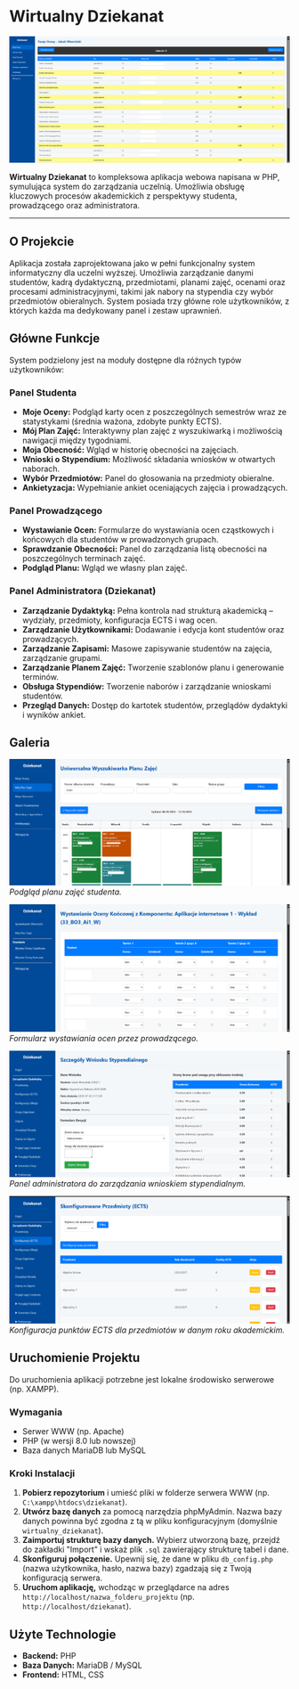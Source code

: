 # Wirtualny Dziekanat

![Podgląd Ocen](https://github.com/kuba200333/nowy_dziekanat/blob/main/image/oceny.png?raw=true)

**Wirtualny Dziekanat** to kompleksowa aplikacja webowa napisana w PHP, symulująca system do zarządzania uczelnią. Umożliwia obsługę kluczowych procesów akademickich z perspektywy studenta, prowadzącego oraz administratora.

---

## O Projekcie

Aplikacja została zaprojektowana jako w pełni funkcjonalny system informatyczny dla uczelni wyższej. Umożliwia zarządzanie danymi studentów, kadrą dydaktyczną, przedmiotami, planami zajęć, ocenami oraz procesami administracyjnymi, takimi jak nabory na stypendia czy wybór przedmiotów obieralnych. System posiada trzy główne role użytkowników, z których każda ma dedykowany panel i zestaw uprawnień.

## Główne Funkcje

System podzielony jest na moduły dostępne dla różnych typów użytkowników:

### Panel Studenta
* **Moje Oceny:** Podgląd karty ocen z poszczególnych semestrów wraz ze statystykami (średnia ważona, zdobyte punkty ECTS).
* **Mój Plan Zajęć:** Interaktywny plan zajęć z wyszukiwarką i możliwością nawigacji między tygodniami.
* **Moja Obecność:** Wgląd w historię obecności na zajęciach.
* **Wnioski o Stypendium:** Możliwość składania wniosków w otwartych naborach.
* **Wybór Przedmiotów:** Panel do głosowania na przedmioty obieralne.
* **Ankietyzacja:** Wypełnianie ankiet oceniających zajęcia i prowadzących.

### Panel Prowadzącego
* **Wystawianie Ocen:** Formularze do wystawiania ocen cząstkowych i końcowych dla studentów w prowadzonych grupach.
* **Sprawdzanie Obecności:** Panel do zarządzania listą obecności na poszczególnych terminach zajęć.
* **Podgląd Planu:** Wgląd we własny plan zajęć.

### Panel Administratora (Dziekanat)
* **Zarządzanie Dydaktyką:** Pełna kontrola nad strukturą akademicką – wydziały, przedmioty, konfiguracja ECTS i wag ocen.
* **Zarządzanie Użytkownikami:** Dodawanie i edycja kont studentów oraz prowadzących.
* **Zarządzanie Zapisami:** Masowe zapisywanie studentów na zajęcia, zarządzanie grupami.
* **Zarządzanie Planem Zajęć:** Tworzenie szablonów planu i generowanie terminów.
* **Obsługa Stypendiów:** Tworzenie naborów i zarządzanie wnioskami studentów.
* **Przegląd Danych:** Dostęp do kartotek studentów, przeglądów dydaktyki i wyników ankiet.

## Galeria

![Plan Lekcji](https://github.com/kuba200333/nowy_dziekanat/blob/main/image/plan_lekcji.png?raw=true)
*Podgląd planu zajęć studenta.*

![Wystawianie Ocen](https://github.com/kuba200333/nowy_dziekanat/blob/main/image/wystaw_oceny.png?raw=true)
*Formularz wystawiania ocen przez prowadzącego.*

![Zarządzanie Stypendiami](https://github.com/kuba200333/nowy_dziekanat/blob/main/image/zarzadzaj_stypendiami.png?raw=true)
*Panel administratora do zarządzania wnioskiem stypendialnym.*

![Konfiguracja ECTS](https://github.com/kuba200333/nowy_dziekanat/blob/main/image/konfiguracja_ECTS.png?raw=true)
*Konfiguracja punktów ECTS dla przedmiotów w danym roku akademickim.*


## Uruchomienie Projektu

Do uruchomienia aplikacji potrzebne jest lokalne środowisko serwerowe (np. XAMPP).

### Wymagania
* Serwer WWW (np. Apache)
* PHP (w wersji 8.0 lub nowszej)
* Baza danych MariaDB lub MySQL

### Kroki Instalacji
1.  **Pobierz repozytorium** i umieść pliki w folderze serwera WWW (np. `C:\xampp\htdocs\dziekanat`).
2.  **Utwórz bazę danych** za pomocą narzędzia phpMyAdmin. Nazwa bazy danych powinna być zgodna z tą w pliku konfiguracyjnym (domyślnie `wirtualny_dziekanat`).
3.  **Zaimportuj strukturę bazy danych.** Wybierz utworzoną bazę, przejdź do zakładki "Import" i wskaż plik `.sql` zawierający strukturę tabel i dane.
4.  **Skonfiguruj połączenie.** Upewnij się, że dane w pliku `db_config.php` (nazwa użytkownika, hasło, nazwa bazy) zgadzają się z Twoją konfiguracją serwera.
5.  **Uruchom aplikację,** wchodząc w przeglądarce na adres `http://localhost/nazwa_folderu_projektu` (np. `http://localhost/dziekanat`).

## Użyte Technologie
* **Backend:** PHP
* **Baza Danych:** MariaDB / MySQL
* **Frontend:** HTML, CSS